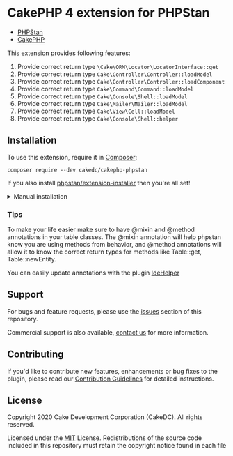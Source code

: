 # CakePHP 4 extension for PHPStan

* [PHPStan](https://phpstan.org/)
* [CakePHP](https://cakephp.org/)

This extension provides following features:

1. Provide correct return type `\Cake\ORM\Locator\LocatorInterface::get`
1. Provide correct return type `Cake\Controller\Controller::loadModel`
1. Provide correct return type `Cake\Controller\Controller::loadComponent`
1. Provide correct return type `Cake\Command\Command::loadModel`
1. Provide correct return type `Cake\Console\Shell::loadModel`
1. Provide correct return type `Cake\Mailer\Mailer::loadModel`
1. Provide correct return type `Cake\View\Cell::loadModel`
1. Provide correct return type `Cake\Console\Shell::helper`

## Installation

To use this extension, require it in [Composer](https://getcomposer.org/):

```
composer require --dev cakedc/cakephp-phpstan
```


If you also install [phpstan/extension-installer](https://github.com/phpstan/extension-installer) then you're all set!

<details>
    <summary>Manual installation</summary>

If you don't want to use `phpstan/extension-installer`, include extension.neon in your project's PHPStan config:
```
includes:
    - vendor/cakedc/cakephp-phpstan/extension.neon
```

</details>

### Tips
To make your life easier make sure to have @mixin and @method annotations in your table classes.
The @mixin annotation will help phpstan know you are using methods from behavior, and @method annotations
will allow it to know the correct return types for methods like Table::get, Table::newEntity.

You can easily update annotations with the plugin [IdeHelper](https://github.com/dereuromark/cakephp-ide-helper)

Support
-------

For bugs and feature requests, please use the [issues](https://github.com/CakeDC/cakephp-phpstan/issues) section of this repository.

Commercial support is also available, [contact us](https://www.cakedc.com/contact) for more information.

Contributing
------------

If you'd like to contribute new features, enhancements or bug fixes to the plugin, please read our [Contribution Guidelines](https://www.cakedc.com/contribution-guidelines) for detailed instructions.

License
-------

Copyright 2020 Cake Development Corporation (CakeDC). All rights reserved.

Licensed under the [MIT](http://www.opensource.org/licenses/mit-license.php) License. Redistributions of the source code included in this repository must retain the copyright notice found in each file
